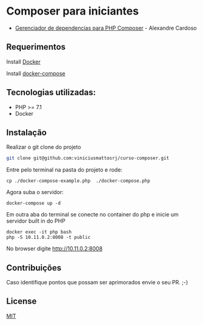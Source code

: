 # Composer para iniciantes

 - <a href="https://www.asolucoesweb.com.br/curso/composer-para-iniciantes">Gerenciador de dependencias para PHP Composer</a> - Alexandre Cardoso


## Requerimentos

Install <a href="https://docs.docker.com/install/">Docker</a>

Install <a href="https://docs.docker.com/compose/install/">docker-compose</a>


## Tecnologias utilizadas:

 - PHP >= 7.1
 - Docker


## Instalação
Realizar o git clone do projeto
```bash
git clone git@github.com:viniciusmattosrj/curso-composer.git
```
Entre pelo terminal na pasta do projeto e rode:
```
cp ./docker-compose-example.php  ./docker-compose.php
```
Agora suba o servidor:
```
docker-compose up -d
```

Em outra aba do terminal se conecte no container do php e inicie um servidor built in do PHP
```
docker exec -it php bash
php -S 10.11.0.2:8008 -t public
```

No browser digite http://10.11.0.2:8008


## Contribuições
Caso identifique pontos
que possam ser aprimorados envie o seu PR. ;-)


## License
[MIT](https://choosealicense.com/licenses/mit/)
